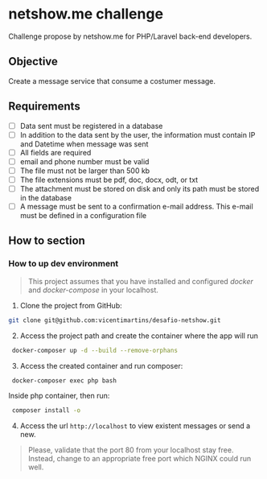 # netshow.me challenge

Challenge propose by netshow.me for PHP/Laravel back-end developers.

## Objective

Create a message service that consume a costumer message.

## Requirements

- [ ] Data sent must be registered in a database
- [ ] In addition to the data sent by the user, the information must contain IP and Datetime when message was sent
- [ ] All fields are required
- [ ] email and phone number must be valid
- [ ] The file must not be larger than 500 kb
- [ ] The file extensions must be pdf, doc, docx, odt, or txt
- [ ] The attachment must be stored on disk and only its path must be stored in the database
- [ ] A message must be sent to a confirmation e-mail address. This e-mail must be defined in a configuration file

## How to section

### How to up dev environment

> This project assumes that you have installed and configured *docker* and *docker-compose* in your localhost.

1. Clone the project from GitHub:

```bash
git clone git@github.com:vicentimartins/desafio-netshow.git
```

2. Access the project path and create the container where the app will run

```bash
 docker-composer up -d --build --remove-orphans
```
3. Access the created container and run composer:

```bash
 docker-composer exec php bash
```

Inside php container, then run:

```bash
 composer install -o
```

4. Access the url `http://localhost` to view existent messages or send a new.

> Please, validate that the port 80 from your localhost stay free. Instead, change to an appropriate free port which
> NGINX could run well.
